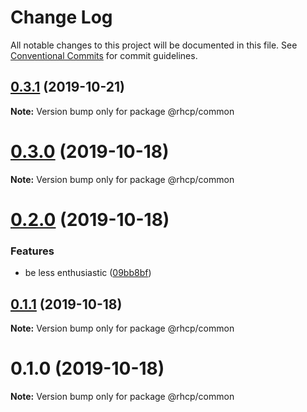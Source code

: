 # Change Log

All notable changes to this project will be documented in this file.
See [Conventional Commits](https://conventionalcommits.org) for commit guidelines.

## [0.3.1](https://github.com/spaship/common/compare/v0.3.0...v0.3.1) (2019-10-21)

**Note:** Version bump only for package @rhcp/common

# [0.3.0](https://github.com/spaship/common/compare/v0.2.0...v0.3.0) (2019-10-18)

**Note:** Version bump only for package @rhcp/common

# [0.2.0](https://github.com/spaship/common/compare/v0.1.1...v0.2.0) (2019-10-18)

### Features

- be less enthusiastic ([09bb8bf](https://github.com/spaship/common/commit/09bb8bf78b84a366b19131b2414bbeb6e06a8ff1))

## [0.1.1](https://github.com/spaship/common/compare/v0.1.0...v0.1.1) (2019-10-18)

**Note:** Version bump only for package @rhcp/common

# 0.1.0 (2019-10-18)

**Note:** Version bump only for package @rhcp/common
